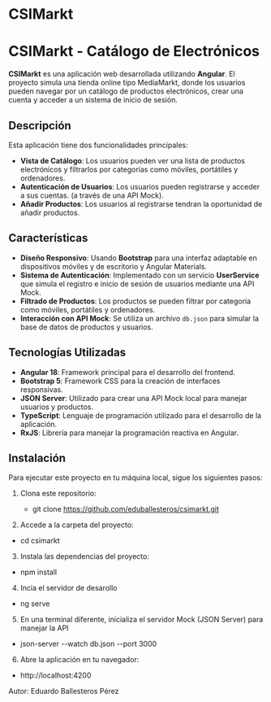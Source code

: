 # CSIMarkt

# CSIMarkt - Catálogo de Electrónicos

**CSIMarkt** es una aplicación web desarrollada utilizando **Angular**. El proyecto simula una tienda online tipo MediaMarkt, donde los usuarios pueden navegar por un catálogo de productos electrónicos, crear una cuenta y acceder a un sistema de inicio de sesión.

## Descripción

Esta aplicación tiene dos funcionalidades principales:
- **Vista de Catálogo**: Los usuarios pueden ver una lista de productos electrónicos y filtrarlos por categorías como móviles, portátiles y ordenadores.
- **Autenticación de Usuarios**: Los usuarios pueden registrarse y acceder a sus cuentas. (a través de una API Mock).
- **Añadir Productos**: Los usuarios al registrarse tendran la oportunidad de añadir productos.

## Características

- **Diseño Responsivo**: Usando **Bootstrap** para una interfaz adaptable en dispositivos móviles y de escritorio y Angular Materials.
- **Sistema de Autenticación**: Implementado con un servicio **UserService** que simula el registro e inicio de sesión de usuarios mediante una API Mock.
- **Filtrado de Productos**: Los productos se pueden filtrar por categoría como móviles, portátiles y ordenadores.
- **Interacción con API Mock**: Se utiliza un archivo `db.json` para simular la base de datos de productos y usuarios.

## Tecnologías Utilizadas

- **Angular 18**: Framework principal para el desarrollo del frontend.
- **Bootstrap 5**: Framework CSS para la creación de interfaces responsivas.
- **JSON Server**: Utilizado para crear una API Mock local para manejar usuarios y productos.
- **TypeScript**: Lenguaje de programación utilizado para el desarrollo de la aplicación.
- **RxJS**: Librería para manejar la programación reactiva en Angular.

## Instalación

Para ejecutar este proyecto en tu máquina local, sigue los siguientes pasos:

1. Clona este repositorio:
   - git clone https://github.com/eduballesteros/csimarkt.git

2. Accede a la carpeta del proyecto:
  - cd csimarkt

3. Instala las dependencias del proyecto:
  - npm install
    
4. Incia el servidor de desarollo
  - ng serve

5. En una terminal diferente, inicializa el servidor Mock (JSON Server) para manejar la API
 - json-server --watch db.json --port 3000
   
6. Abre la aplicación en tu navegador:
- http://localhost:4200

Autor: Eduardo Ballesteros Pérez

